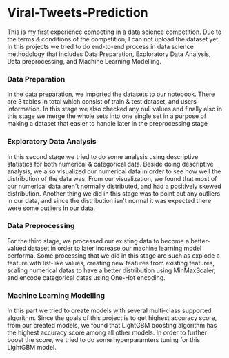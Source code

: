 # Viral-Tweets-Prediction
This is my first experience competing in a data science competition. Due to the terms &amp; conditions of the competition, I can not upload the dataset yet. In this projects we tried to do end-to-end process in data science methodology that includes Data Preparation, Exploratory Data Analysis, Data preprocessing, and Machine Learning Modelling.

### Data Preparation
In the data preparation, we imported the datasets to our notebook. There are 3 tables in total which consist of train & test dataset, and users information. In this stage we also checked any null values and finally also in this stage we merge the whole sets into one single set in a purpose of making a dataset that easier to handle later in the preprocessing stage

### Exploratory Data Analysis
In this second stage we tried to do some analysis using descriptive statistics for both numerical & categorical data. Beside doing descriptive analysis, we also visualized our numerical data in order to see how well the distribution of the data was. From our visualization, we found that most of our numerical data aren't normally distributed, and had a positively skewed distribution. Another thing we did in this stage was to point out any outliers in our data, and since the distribution isn't normal it was expected there were some outliers in our data.

### Data Preprocessing
For the third stage, we processed our existing data to become a better-valued dataset in order to later increase our machine learning model performa. Some processing that we did in this stage are such as explode a feature with list-like values, creating new features from existing features, scaling numerical datas to have a better distribution using MinMaxScaler, and encode categorical datas using One-Hot encoding.

### Machine Learning Modelling
In this part we tried to create models with several multi-class supported algorithm. Since the goals of this project is to get highest accuracy score, from our created models, we found that LightGBM boosting algorithm has the highest accuracy score among all other models. In order to further boost the score, we tried to do some hyperparamters tuning for this LightGBM model.
